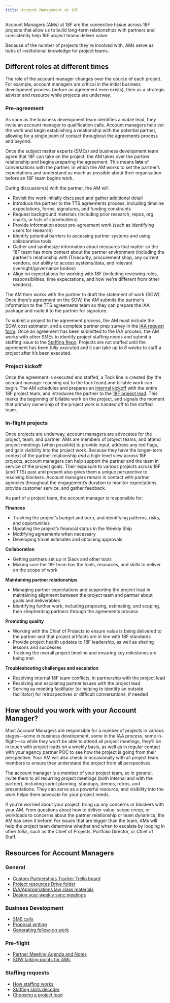 ```yaml
---
title: Account Management at 18F
---
```


Account Managers (AMs) at 18F are the connective tissue across 18F projects that allow us to build long-term relationships with partners and consistently help 18F project teams deliver value.

Because of the number of projects they're involved with, AMs serve as hubs of institutional knowledge for project teams.

## Different roles at different times

The role of the account manager changes over the course of each project. For example, account managers are critical in the initial business development process (before an agreement even exists), then as a strategic advisor and resource while projects are underway.

### Pre-agreement

As soon as the business development team identifies a viable lead, they invite an account manager to qualification calls. Account managers help vet the work and begin establishing a relationship with the potential partner, allowing for a single point of contact throughout the agreements process and beyond.

Once the subject matter experts (SMEs) and business development team agree that 18F can take on the project, the AM takes over the partner relationship and begins preparing the agreement. This means **lots** of conversations with the partner, in which the AM works to set the partner’s expectations and understand as much as possible about their organization before an 18F team begins work.

During discussion(s) with the partner, the AM will:

* Revisit the work initially discussed and gather additional detail
* Introduce the partner to the TTS agreements process, including timeline expectations, forms, signatures, and funding constraints
* Request background materials (including prior research, repos, org charts, or lists of stakeholders)
* Provide information about pre-agreement work (such as identifying users for research)
* Identify potential barriers to accessing partner systems and using collaborative tools
* Gather and synthesize information about measures that matter so the 18F team has more context about the partner environment (including the partner's relationship with IT/security, procurement shop, any current vendors, our ability to access systems/data, and relevant oversight/governance bodies)
* Align on expectations for working with 18F (including reviewing roles, responsibilities, time expectations, and how we're different from other vendors).

The AM then works with the partner to draft the statement of work (SOW). Once there’s agreement on the SOW, the AM submits the partner’s information to the TTS agreements team so they can prepare the IAA package and route it to the partner for signature.

To submit a project to the agreement process, the AM must include the SOW, cost estimator, and a complete partner prep survey in the [IAA request form](https://docs.google.com/a/gsa.gov/forms/d/e/1FAIpQLSdRQerRDxl4hPX_zTQJcY9fR9i0z3LI3dLQiKE0uyJ5fF666g/viewform).
Once an agreement has been submitted to the IAA process, the AM works with other SMEs to identify project staffing needs and submit a staffing issue to the [Staffing Repo](https://github.com/18F/staffing). Projects are not staffed until the agreement has been _fully executed_ and it can take _up to 8 weeks_ to staff a project after it’s been executed.

### Project kickoff

Once the agreement is executed and staffed, a Tock line is created (by the account manager reaching out to the tock team) and billable work can begin. The AM schedules and prepares an [internal kickoff](https://docs.google.com/document/d/1DtM5FqxGdP54Mt5aWD6VqzgRLfgOBvZo8vtpuLuaFz4/edit) with the entire 18F project team, and introduces the partner to the [18F project lead]({{site.baseurl}}/leading-projects/). This marks the beginning of billable work on the project, and signals the moment that primary ownership of the project work is handed off to the staffed team.

### In-flight projects

Once projects are underway, account managers are advocates for the project, team, and partner. AMs are members of project teams, and attend project meetings (when possible) to provide input, address any red flags, and gain visibility into the project work. Because they have the longer-term context of the partner relationship _and_ a high-level view across 18F projects, account managers can help support the partner and the team in service of the project goals. Their exposure to various projects across 18F (and TTS) past and present also gives them a unique perspective to resolving blockers.
Account managers remain in contact with partner agencies throughout the engagement’s duration to monitor expectations, provide customer service, and gather feedback.

As part of a project team, the account manager is responsible for:

**Finances**

- Tracking the project’s budget and burn, and identifying patterns, risks, and opportunities
- Updating the project’s financial status in the Weekly Ship
- Modifying agreements when necessary
- Developing travel estimates and obtaining approvals

**Collaboration**

- Getting partners set up in Slack and other tools
- Making sure the 18F team has the tools, resources, and skills to deliver on the scope of work

**Maintaining partner relationships**

- Managing partner expectations and supporting the project lead in maintaining alignment between the project team and partner about goals and deliverables
- Identifying further work, including proposing, estimating, and scoping, then shepherding partners through the agreements process

**Promoting quality**

- Working with the Chief of Projects to ensure value is being delivered to the partner and that project artifacts are in line with 18F standards
- Provide project health updates to 18F leadership, as well as sharing lessons and successes
- Tracking the overall project timeline and ensuring key milestones are being met

**Troubleshooting challenges and escalation**

- Resolving internal 18F team conflicts, in partnership with the project lead
- Resolving and escalating partner issues with the project lead
- Serving as meeting facilitator (or helping to identify an outside facilitator) for retrospectives or difficult conversations, if needed

## How should you work with your Account Manager?

Most Account Managers are responsible for a number of projects in various stages—some in business development, some in the IAA process, some in-flight—so while they won’t be able to attend all project meetings, they’ll be in touch with project leads on a weekly basis, as well as in regular contact with your agency partner POC to see how the project is going from their perspective. Your AM will also check in occasionally with all project team members to ensure they understand the project from all perspectives.

The account manager is a member of your project team, so in general, invite them to all recurring project meetings (both internal and with the partner), including sprint planning, standups, demos, retros, and presentations. They can serve as a powerful resource, and visibility into the work helps them advocate for your project needs.

If you’re worried about your project, bring up any concerns or blockers with your AM. From questions about how to deliver value, scope creep, or workloads to concerns about the partner relationship or team dynamics, the AM has seen it before! For issues that are bigger than the team, AMs will help the project team determine whether and when to escalate by looping in other folks, such as the Chief of Projects, Portfolio Director, or Chief of Staff.

## Resources for Account Managers

### General
- [Custom Partnerships Tracker Trello board](https://trello.com/b/kZ7PUggv/custom-partnerships-tracker)
- [Project resources Drive folder](https://drive.google.com/drive/u/0/folders/1L9qqS6-b-emvlWJ4JPCG58LW62bbV361)
- [IAA/Appropriations law class materials](https://docs.google.com/document/d/1HHWaKrpzFtypk4Ymg7ZQAgpyfw4-U_1YwdWsYC74O_c/edit)
- [Design your weekly sync meetings](https://docs.google.com/document/d/1grOSdOcuvd9O6yNIykCGNwk2Dxs10GXR8hAU_-uET1I/edit)

### Business Development
- [SME calls](https://docs.google.com/document/d/1vP4H9X1jMN0feuNHrw_vuAwtxBGQX7R56-sRl3UGFQk)  
- [Proposal writing](https://docs.google.com/document/d/1U-TTrYTFW-UYkgs_gdhPxifi9ExW-9NyTCG-AfbO-6I) 
- [Generating follow-on work](https://docs.google.com/document/d/1cK5lapUzuf4KX4VTVpV22TvRjCHH86phoLiyXzFO3Ss)  

### Pre-flight 
- [Partner Meeting Agenda and Notes](https://docs.google.com/document/d/1D_MZ7MTGjbifO_H9zb8-kK8TBgk0-Z76s7xDW7SO9y8/edit#)   
- [SOW talking points for AMs](https://docs.google.com/document/d/1wQZZybx3bgRRs3bsDCeSqC6LTKRqNufuqQZlGCqoa9I/edit) 

### Staffing requests
- [How staffing works](https://github.com/18F/staffing) 
- [Staffing skills decoder](https://docs.google.com/document/d/1PzQGM1QrJ6bzIkzKUDd2oUWks3_9_j-jjbvhzdrTOuY/edit?folder=14Et2Gni7q8VhqsKljbMQHtMFlnxlE80d#) 
- [Choosing a project lead](https://handbook.18f.gov/leading-projects/#how-do-we-decide-who-leads-each-project)  



